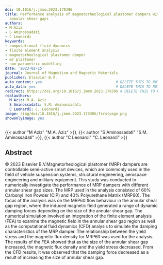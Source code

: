 ```yaml
---
doi: 10.1016/j.jmmm.2023.170396
title: Performance analysis of magnetorheological plastomer dampers with different
  annular shear gaps
authors:
- M Aziz
- S Aminossadati
- C Leonardi
keywords:
- computational fluid dynamics
- finite element analysis
- magnetorheological plastomer damper
- mr plastomer
- non-parametric modelling
date: '2023-02-15'
journal: Journal of Magnetism and Magnetic Materials
publisher: Elsevier B.V.
auto_content: yes                                  # DELETE THIS TO NOT AUTO GENERATE CONTENT
auto_data: yes                                     # DELETE THIS TO NOT AUTO GENERATE METADATA
redirect: https://doi.org/10.1016/j.jmmm.2023.170396 # DELETE THIS TO NOT REDIRECT
realauthors:
  M Aziz: M.A. Aziz
  S Aminossadati: S.M. Aminossadati
  C Leonardi: C. Leonardi
image: /img/doi/10.1016/j.jmmm.2023.170396/firstpage.png
showonlyimage: yes
---
```

{{< author "M Aziz" "M.A. Aziz" >}}, {{< author "S Aminossadati" "S.M. Aminossadati" >}}, {{< author "C Leonardi" "C. Leonardi" >}}

## Abstract
© 2023 Elsevier B.V.Magnetorheological plastomer (MRP) dampers are controllable semi-active smart devices, which are commonly used in the field of vehicle suspension systems, structural engineering, aerospace engineering and military equipment. This study was conducted to numerically investigate the performance of MRP dampers with different annular shear gap sizes. The MRP used in the analysis consisted of 60% Carbonyl Iron Powder (CIP) and 40% Polyurethane Matrix (MRP60). The focus of the analysis was on the MRP60 flow behaviour in the annular shear gap region, where the induced magnetic field generated a range of dynamic damping forces depending on the size of the annular shear gap. The numerical simulation involved an integration of the finite element analysis (FEA) to examine the magnetic field in the annular shear gap region as well as the computational fluid dynamics (CFD) analysis to simulate the damping characteristics of the MRP damper. The relationship between the yield stress and the magnetic flux density for MRP60 was used for the analysis. The results of the FEA showed that as the size of the annular shear gap increased, the magnetic flux density and the yield stress decreased. From the CFD results, it was observed that the damping force decreased as a result of increasing the size of annular shear gap.
